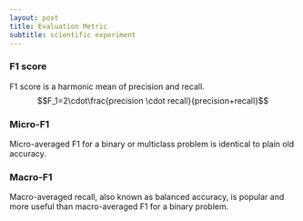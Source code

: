 ```yaml
---
layout: post
title: Evaluation Metric
subtitle: scientific experiment
---
```



<script type="text/javascript" src="http://cdn.mathjax.org/mathjax/latest/MathJax.js?config=default"></script>

### F1 score ###

F1 score is a harmonic mean of precision and recall. $$F_1=2\cdot\frac{precision \cdot recall}{precision+recall}$$

### Micro-F1 ###

Micro-averaged F1 for a binary or multiclass problem is identical to plain old accuracy. 


### Macro-F1 ###

Macro-averaged recall, also known as balanced accuracy, is popular and more useful than macro-averaged F1 for a binary problem.

